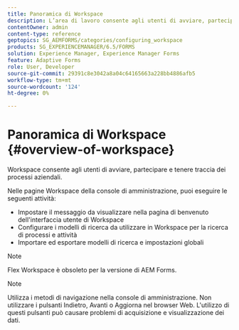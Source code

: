 ```yaml
---
title: Panoramica di Workspace
description: L’area di lavoro consente agli utenti di avviare, partecipare e tenere traccia dei processi aziendali. Apprendiamo ulteriori informazioni sull’area di lavoro.
contentOwner: admin
content-type: reference
geptopics: SG_AEMFORMS/categories/configuring_workspace
products: SG_EXPERIENCEMANAGER/6.5/FORMS
solution: Experience Manager, Experience Manager Forms
feature: Adaptive Forms
role: User, Developer
source-git-commit: 29391c8e3042a8a04c64165663a228bb4886afb5
workflow-type: tm+mt
source-wordcount: '124'
ht-degree: 0%

---
```


# Panoramica di Workspace {#overview-of-workspace}

Workspace consente agli utenti di avviare, partecipare e tenere traccia dei processi aziendali.

Nelle pagine Workspace della console di amministrazione, puoi eseguire le seguenti attività:

* Impostare il messaggio da visualizzare nella pagina di benvenuto dell&#39;interfaccia utente di Workspace
* Configurare i modelli di ricerca da utilizzare in Workspace per la ricerca di processi e attività
* Importare ed esportare modelli di ricerca e impostazioni globali

>[!NOTE]
>
>Flex Workspace è obsoleto per la versione di AEM Forms.

>[!NOTE]
>
>Utilizza i metodi di navigazione nella console di amministrazione. Non utilizzare i pulsanti Indietro, Avanti o Aggiorna nel browser Web. L&#39;utilizzo di questi pulsanti può causare problemi di acquisizione e visualizzazione dei dati.

